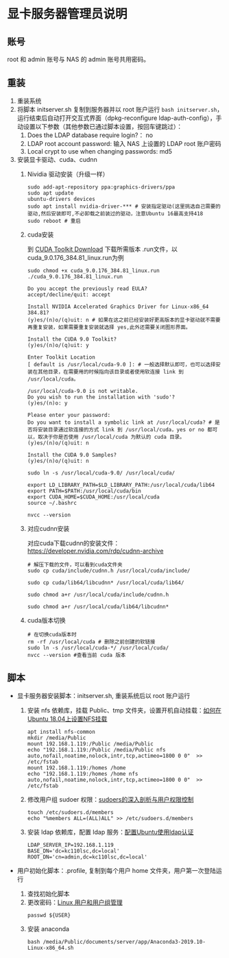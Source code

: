 # 显卡服务器管理员说明


## 账号
root 和 admin 账号与 NAS 的 admin 账号共用密码。


## 重装
1. 重装系统
1. 将脚本 initserver.sh 复制到服务器并以 root 账户运行 ```bash initserver.sh```，运行结束后自动打开交互式界面（dpkg-reconfigure ldap-auth-config），手动设置以下参数（其他参数已通过脚本设置，按回车键跳过）：
    1. Does the LDAP database require login?： no
    1. LDAP root account password: 输入 NAS 上设置的 LDAP root 账户密码
    1. Local crypt to use when changing passwords: md5
1. 安装显卡驱动、cuda、cudnn
    1. Nividia 驱动安装（升级一样）
        ```
        sudo add-apt-repository ppa:graphics-drivers/ppa
        sudo apt update
        ubuntu-drivers devices
        sudo apt install nvidia-driver-*** # 安装指定驱动(这里挑选自己需要的驱动,然后安装即可,不必卸载之前装过的驱动，注意Ubuntu 16最高支持418
        sudo reboot # 重启
        ```
    2. cuda安装

        到 [CUDA Toolkit Download](https://developer.nvidia.com/cuda-downloads) 下载所需版本 .run文件，以 cuda_9.0.176_384.81_linux.run为例
        ```
        sudo chmod +x cuda_9.0.176_384.81_linux.run
        ./cuda_9.0.176_384.81_linux.run

        Do you accept the previously read EULA?
        accept/decline/quit: accept

        Install NVIDIA Accelerated Graphics Driver for Linux-x86_64 384.81?
        (y)es/(n)o/(q)uit: n # 如果在这之前已经安装好更高版本的显卡驱动就不需要再重复安装，如果需要重复安装就选择 yes,此外还需要关闭图形界面。

        Install the CUDA 9.0 Toolkit?
        (y)es/(n)o/(q)uit: y

        Enter Toolkit Location
        [ default is /usr/local/cuda-9.0 ]: # 一般选择默认即可，也可以选择安装在其他目录，在需要用的时候指向该目录或者使用软连接 link 到 /usr/local/cuda。

        /usr/local/cuda-9.0 is not writable.
        Do you wish to run the installation with 'sudo'?
        (y)es/(n)o: y

        Please enter your password: 
        Do you want to install a symbolic link at /usr/local/cuda? # 是否将安装目录通过软连接的方式 link 到 /usr/local/cuda，yes or no 都可以，取决于你是否使用 /usr/local/cuda 为默认的 cuda 目录。
        (y)es/(n)o/(q)uit: n

        Install the CUDA 9.0 Samples?
        (y)es/(n)o/(q)uit: n

        sudo ln -s /usr/local/cuda-9.0/ /usr/local/cuda/

        export LD_LIBRARY_PATH=$LD_LIBRARY_PATH:/usr/local/cuda/lib64
        export PATH=$PATH:/usr/local/cuda/bin
        export CUDA_HOME=$CUDA_HOME:/usr/local/cuda
        source ~/.bashrc

        nvcc --version
        ```  
    3. 对应cudnn安装
        
        对应cuda下载cudnn的安装文件：https://developer.nvidia.com/rdp/cudnn-archive
        ```
        # 解压下载的文件，可以看到cuda文件夹
        sudo cp cuda/include/cudnn.h /usr/local/cuda/include/

        sudo cp cuda/lib64/libcudnn* /usr/local/cuda/lib64/

        sudo chmod a+r /usr/local/cuda/include/cudnn.h

        sudo chmod a+r /usr/local/cuda/lib64/libcudnn*
        ```
    4. cuda版本切换
        ```
        # 在切换cuda版本时
        rm -rf /usr/local/cuda # 删除之前创建的软链接
        sudo ln -s /usr/local/cuda-*/ /usr/local/cuda/
        nvcc --version #查看当前 cuda 版本
        ```

## 脚本

* 显卡服务器安装脚本：initserver.sh, 重装系统后以 root 账户运行
    1. 安装 nfs 依赖库，挂载 Public、tmp 文件夹，设置开机自动挂载：[如何在Ubuntu 18.04上设置NFS挂载](https://www.howtoing.com/how-to-set-up-an-nfs-mount-on-ubuntu-18-04)
        ```
        apt install nfs-common
        mkdir /media/Public
        mount 192.168.1.119:/Public /media/Public
        echo "192.168.1.119:/Public /media/Public nfs auto,nofail,noatime,nolock,intr,tcp,actimeo=1800 0 0"  >> /etc/fstab
		mount 192.168.1.119:/homes /home
		echo "192.168.1.119:/homes /home nfs auto,nofail,noatime,nolock,intr,tcp,actimeo=1800 0 0"  >> /etc/fstab
        ```
    1. 修改用户组 sudoer 权限：[sudoers的深入剖析与用户权限控制](https://segmentfault.com/a/1190000007394449)
        ```
        touch /etc/sudoers.d/members
        echo "%members ALL=(ALL)ALL" >> /etc/sudoers.d/members
        ```
    1. 安装 ldap 依赖库，配置 ldap 服务：[配置Ubuntu使用ldap认证](https://www.iteye.com/blog/wuyaweiwude-1889452)
        ```
        LDAP_SERVER_IP=192.168.1.119
        BASE_DN='dc=kc110lsc,dc=local'
        ROOT_DN='cn=admin,dc=kc110lsc,dc=local'
        ```


* 用户初始化脚本：.profile, 复制到每个用户 home 文件夹，用户第一次登陆运行
	1. 查找初始化脚本
	2. 更改密码：[Linux 用户和用户组管理](https://www.runoob.com/linux/linux-user-manage.html)
        ```
		passwd ${USER}
        ```
	1. 安装 anaconda
        ```
		bash /media/Public/documents/server/app/Anaconda3-2019.10-Linux-x86_64.sh
        ```
